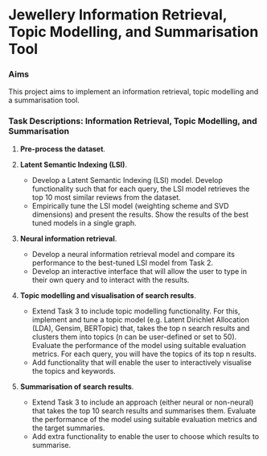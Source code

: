 # **Jewellery Information Retrieval, Topic Modelling, and Summarisation Tool**

### Aims
This project aims to implement an information retrieval, topic modelling and a summarisation tool.

### Task Descriptions: Information Retrieval, Topic Modelling, and Summarisation

1. **Pre-process the dataset**. 
2. **Latent Semantic Indexing (LSI)**. 
    * Develop a Latent Semantic Indexing (LSI) model. Develop functionality such that for each query, the LSI model retrieves the top 10 most similar reviews from the dataset. 
    * Empirically tune the LSI model (weighting scheme and SVD dimensions) and present the results. Show the results of the best tuned models in a single graph. 
    
3. **Neural information retrieval**.
    * Develop a neural information retrieval model and compare its performance to the best-tuned LSI model from Task 2. 
    * Develop an interactive interface that will allow the user to type in their own query and to interact with the results.

4. **Topic modelling and visualisation of search results**.
    * Extend Task 3 to include topic modelling functionality. For this, implement and tune a topic model (e.g. Latent Dirichlet Allocation (LDA), Gensim, BERTopic) that, takes the top n search results and clusters them into topics (n can be user-defined or set to 50). Evaluate the performance of the model using suitable evaluation metrics. For each query, you will have the topics of its top n results.
    * Add functionality that will enable the user to interactively visualise the topics and keywords.


5. **Summarisation of search results**.
    * Extend Task 3 to include an approach (either neural or non-neural) that takes the top 10 search results and summarises them. Evaluate the performance of the model using suitable evaluation metrics and the target summaries. 
    * Add extra functionality to enable the user to choose which results to summarise.
